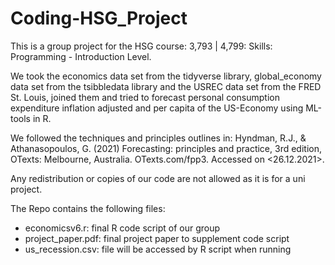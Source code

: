 # Coding-HSG_Project

This is a group project for the HSG course:
3,793 | 4,799: Skills: Programming - Introduction Level. 

We took the economics data set from the tidyverse library, global_economy data set
from the tsibbledata library and the USREC data set from the FRED St. Louis, joined them and tried to
forecast personal consumption expenditure inflation adjusted and per capita of the US-Economy using ML-tools in R.

We followed the techniques and principles outlines in:
Hyndman, R.J., & Athanasopoulos, G. (2021) Forecasting: principles and practice,
3rd edition, OTexts: Melbourne, Australia. OTexts.com/fpp3. Accessed on <26.12.2021>.

Any redistribution or copies of our code are not allowed as it is for a uni project. 

The Repo contains the following files:
- economicsv6.r: final R code script of our group
- project_paper.pdf: final project paper to supplement code script
- us_recession.csv: file will be accessed by R script when running


